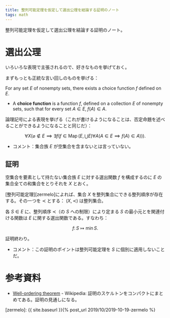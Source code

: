 ```yaml
---
title: 整列可能定理を仮定して選出公理を結論する証明のノート
tags: math
---
```


整列可能定理を仮定して選出公理を結論する証明のノート。

# 選出公理

いろいろな表現で主張されるので、好きなものを挙げておく。

まずもっとも正統な言い回しのものを挙げる：

For any set $E$ of nonempty sets, there exists a choice function $f$ defined on $E$.

* A **choice function** is a function $f$, defined on a collection $E$ of nonempty sets,
  such that for every set $A \in E,\; f(A) \in A$.

論理記号による表現を挙げる（これが書けるようになることは、否定命題を述べることができるようになることと同じだ）：

$$
\forall X(\varnothing \notin E \implies \exists f(f \in \operatorname{Map}(E, \bigcup E)
\forall A(A \in E \implies f(A) \in A))).
$$

* コメント：集合族 $E$ が空集合を含まないとは言っていない。

## 証明

空集合を要素として持たない集合族 $E$ に対する選出関数 $f$ を構成するのに
$E$ の集合全ての和集合をとりそれを $X$ とおく。

[整列可能定理][zermelo]によれば、集合 $X$ を整列集合にできる整列順序が存在する。その一つを $\prec$ とする：
$(X, \prec)$ は整列集合。

各 $S \in E$ に、整列順序 $\prec$（の $S$ への制限）により定まる $S$ の最小元とを関連付ける関数は
$E$ に関する選出関数である。すなわち：

$$
f\colon S \longmapsto \min S.
$$

証明終わり。

* コメント：この証明のポイントは整列可能定理を $S$ に個別に適用しないことだ。

# 参考資料

* [Well-ordering theorem](https://en.wikipedia.org/wiki/Well-ordering_theorem) - Wikipedia: 証明のスケルトンをコンパクトにまとめてある。証明の見通しになる。

[zermelo]: {{ site.baseurl }}{% post_url 2019/10/2019-10-19-zermelo %}
